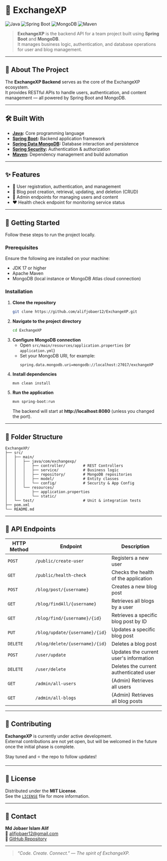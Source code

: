 # 🚀 ExchangeXP

![Java](https://img.shields.io/badge/Java-ED8B00?style=for-the-badge&logo=openjdk&logoColor=white)
![Spring Boot](https://img.shields.io/badge/Spring_Boot-6DB33F?style=for-the-badge&logo=springboot&logoColor=white)
![MongoDB](https://img.shields.io/badge/MongoDB-47A248?style=for-the-badge&logo=mongodb&logoColor=white)
![Maven](https://img.shields.io/badge/Maven-C71A36?style=for-the-badge&logo=apachemaven&logoColor=white)

> **ExchangeXP** is the backend API for a team project built using **Spring Boot** and **MongoDB**.  
> It manages business logic, authentication, and database operations for user and blog management.

---

## 🌟 About The Project

The **ExchangeXP Backend** serves as the core of the ExchangeXP ecosystem.  
It provides RESTful APIs to handle users, authentication, and content management — all powered by Spring Boot and MongoDB.

---

## 🛠️ Built With

- **[Java](https://www.java.com/):** Core programming language
- **[Spring Boot](https://spring.io/projects/spring-boot):** Backend application framework
- **[Spring Data MongoDB](https://spring.io/projects/spring-data-mongodb):** Database interaction and persistence
- **[Spring Security](https://spring.io/projects/spring-security):** Authentication & authorization
- **[Maven](https://maven.apache.org/):** Dependency management and build automation

---

## ✨ Features

- 🔐 User registration, authentication, and management
- 📝 Blog post creation, retrieval, updating, and deletion (CRUD)
- 🧩 Admin endpoints for managing users and content
- ❤️ Health check endpoint for monitoring service status

---

## 🚀 Getting Started

Follow these steps to run the project locally.

### Prerequisites

Ensure the following are installed on your machine:

- JDK 17 or higher
- Apache Maven
- MongoDB (local instance or MongoDB Atlas cloud connection)

### Installation

1. **Clone the repository**
   ```bash
   git clone https://github.com/alifjobaer12/ExchangeXP.git
   ```
2. **Navigate to the project directory**
   ```bash
   cd ExchangeXP
   ```
3. **Configure MongoDB connection**
    - Open `src/main/resources/application.properties` (or `application.yml`)
    - Set your MongoDB URI, for example:
      ```properties
      spring.data.mongodb.uri=mongodb://localhost:27017/exchangeXP
      ```
4. **Install dependencies**
   ```bash
   mvn clean install
   ```
5. **Run the application**
   ```bash
   mvn spring-boot:run
   ```
   The backend will start at **http://localhost:8080** (unless you changed the port).

---

## 📁 Folder Structure

```
ExchangeXP/
├── src/
│   ├── main/
│   │   ├── java/com/exchangexp/
│   │   │   ├── controller/        # REST Controllers
│   │   │   ├── service/           # Business logic
│   │   │   ├── repository/        # MongoDB repositories
│   │   │   ├── model/             # Entity classes
│   │   │   └── config/            # Security & App Config
│   │   └── resources/
│   │       ├── application.properties
│   │       └── static/
│   └── test/                      # Unit & integration tests
├── pom.xml
└── README.md
```

---

## 📄 API Endpoints

| HTTP Method | Endpoint                       | Description                                             |
|--------------|--------------------------------|---------------------------------------------------------|
| `POST`       | `/public/create-user`          | Registers a new user                                    |
| `GET`        | `/public/health-check`         | Checks the health of the application                    |
| `POST`       | `/blog/post/{username}`        | Creates a new blog post                                 |
| `GET`        | `/blog/findAll/{username}`     | Retrieves all blogs by a user                           |
| `GET`        | `/blog/find/{username}/{id}`   | Retrieves a specific blog post by ID                    |
| `PUT`        | `/blog/update/{username}/{id}` | Updates a specific blog post                            |
| `DELETE`     | `/blog/delete/{username}/{id}` | Deletes a blog post                                     |
| `POST`       | `/user/update`                 | Updates the current user's information                  |
| `DELETE`     | `/user/delete`                 | Deletes the current authenticated user                  |
| `GET`        | `/admin/all-users`             | (Admin) Retrieves all users                             |
| `GET`        | `/admin/all-blogs`             | (Admin) Retrieves all blog posts                        |

---

## 🤝 Contributing

**ExchangeXP** is currently under active development.  
External contributions are not yet open, but will be welcomed in the future once the initial phase is complete.

Stay tuned and ⭐ the repo to follow updates!

---

## 📜 License

Distributed under the **MIT License**.  
See the [`LICENSE`](./LICENSE) file for more information.

---

## 📧 Contact

**Md Jobaer Islam Alif**  
📩 [alifjobaer12@gmail.com](mailto:alifjobaer12@gmail.com)  
🔗 [GitHub Repository](https://github.com/alifjobaer12/ExchangeXP)

---

> _“Code. Create. Connect.” — The spirit of ExchangeXP._
